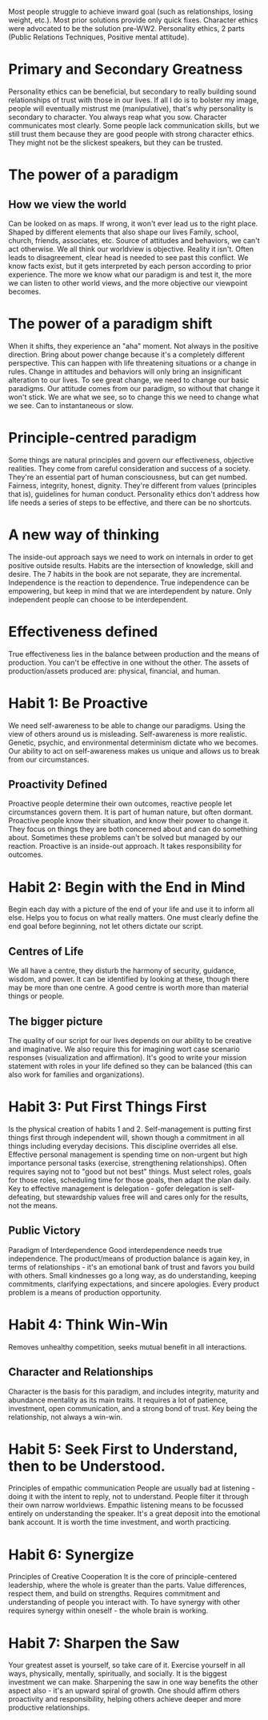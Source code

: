 Most people struggle to achieve inward goal (such as relationships, losing weight, etc.).
Most prior solutions provide only quick fixes.
Character ethics were advocated to be the solution pre-WW2.
Personality ethics, 2 parts (Public Relations Techniques, Positive mental attitude).

# Primary and Secondary Greatness
Personality ethics can be beneficial, but secondary to really building sound relationships of trust with those in our lives.
If all I do is to bolster my image, people will eventually mistrust me (manipulative), that's why personality is secondary to character.
You always reap what you sow.
Character communicates most clearly.
Some people lack communication skills, but we still trust them because they are good people with strong character ethics.
They might not be the slickest speakers, but they can be trusted.

# The power of a paradigm
## How we view the world
Can be looked on as maps.
If wrong, it won't ever lead us to the right place.
Shaped by different elements that also shape our lives
Family, school, church, friends, associates, etc.
Source of attitudes and behaviors, we can't act otherwise.
We all think our worldview is objective.
Reality it isn't.
Often leads to disagreement, clear head is needed to see past this conflict.
We know facts exist, but it gets interpreted by each person according to prior experience.
The more we know what our paradigm is and test it, the more we can listen to other world views, and the more objective our viewpoint becomes.

# The power of a paradigm shift
When it shifts, they experience an "aha" moment.
Not always in the positive direction.
Bring about power change because it's a completely different perspective.
This can happen with life threatening situations or a change in rules.
Change in attitudes and behaviors will only bring an insignificant alteration to our lives.
To see great change, we need to change our basic paradigms.
Our attitude comes from our paradigm, so without that change it won't stick.
We are what we see, so to change this we need to change what we see.
Can to instantaneous or slow.

# Principle-centred paradigm
Some things are natural principles and govern our effectiveness, objective realities.
They come from careful consideration and success of a society.
They're an essential part of human consciousness, but can get numbed.
Fairness, integrity, honest, dignity.
They're different from values (principles that is), guidelines for human conduct.
Personality ethics don't address how life needs a series of steps to be effective, and there can be no shortcuts.

# A new way of thinking
The inside-out approach says we need to work on internals in order to get positive outside results.
Habits are the intersection of knowledge, skill and desire.
The 7 habits in the book are not separate, they are incremental.
Independence is the reaction to dependence.
True independence can be empowering, but keep in mind that we are interdependent by nature.
Only independent people can choose to be interdependent.

# Effectiveness defined
True effectiveness lies in the balance between production and the means of production.
You can't be effective in one without the other.
The assets of production/assets produced are: physical, financial, and human.

# Habit 1: Be Proactive
We need self-awareness to be able to change our paradigms.
Using the view of others around us is misleading.
Self-awareness is more realistic.
Genetic, psychic, and environmental determinism dictate who we becomes.
Our ability to act on self-awareness makes us unique and allows us to break from our circumstances.

## Proactivity Defined
Proactive people determine their own outcomes, reactive people let circumstances govern them.
It is part of human nature, but often dormant.
Proactive people know their situation, and know their power to change it.
They focus on things they are both concerned about and can do something about.
Sometimes these problems can't be solved but managed by our reaction.
Proactive is an inside-out approach.
It takes responsibility for outcomes.

# Habit 2: Begin with the End in Mind
Begin each day with a picture of the end of your life and use it to inform all else.
Helps you to focus on what really matters.
One must clearly define the end goal before beginning, not let others dictate our script.

## Centres of Life
We all have a centre, they disturb the harmony of security, guidance, wisdom, and power.
It can be identified by looking at these, though there may be more than one centre.
A good centre is worth more than material things or people.

## The bigger picture
The quality of our script for our lives depends on our ability to be creative and imaginative.
We also require this for imagining wort case scenario responses (visualization and affirmation).
It's good to write your mission statement with roles in your life defined so they can be balanced (this can also work for families and organizations).

# Habit 3: Put First Things First
Is the physical creation of habits 1 and 2.
Self-management is putting first things first through independent will, shown though a commitment in all things including everyday decisions.
This discipline overrides all else.
Effective personal management is spending time on non-urgent but high importance personal tasks (exercise, strengthening relationships).
Often requires saying not to "good but not best" things.
Must select roles, goals for those roles, scheduling time for those goals, then adapt the plan daily.
Key to effective management is delegation - gofer delegation is self-defeating, but stewardship values free will and cares only for the results, not the means.

## Public Victory
Paradigm of Interdependence
Good interdependence needs true independence.
The product/means of production balance is again key, in terms of relationships - it's an emotional bank of trust and favors you build with others.
Small kindnesses go a long way, as do understanding, keeping commitments, clarifying expectations, and sincere apologies.
Every product problem is a means of production opportunity.

# Habit 4: Think Win-Win
Removes unhealthy competition, seeks mutual benefit in all interactions.

## Character and Relationships
Character is the basis for this paradigm, and includes integrity, maturity and abundance mentality as its main traits.
It requires a lot of patience, investment, open communication, and a strong bond of trust.
Key being the relationship, not always a win-win.

# Habit 5: Seek First to Understand, then to be Understood.
Principles of empathic communication
People are usually bad at listening - doing it with the intent to reply, not to understand.
People filter it through their own narrow worldviews.
Empathic listening means to be focussed entirely on understanding the speaker.
It's a great deposit into the emotional bank account.
It is worth the time investment, and worth practicing.

# Habit 6: Synergize
Principles of Creative Cooperation
It is the core of principle-centered leadership, where the whole is greater than the parts.
Value differences, respect them, and build on strengths.
Requires commitment and understanding of people you interact with.
To have synergy with other requires synergy within oneself - the whole brain is working.

# Habit 7: Sharpen the Saw
Your greatest asset is yourself, so take care of it.
Exercise yourself in all ways, physically, mentally, spiritually, and socially.
It is the biggest investment we can make.
Sharpening the saw in one way benefits the other aspect also - it's an upward spiral of growth.
One should affirm others proactivity and responsibility, helping others achieve deeper and more productive relationships.

